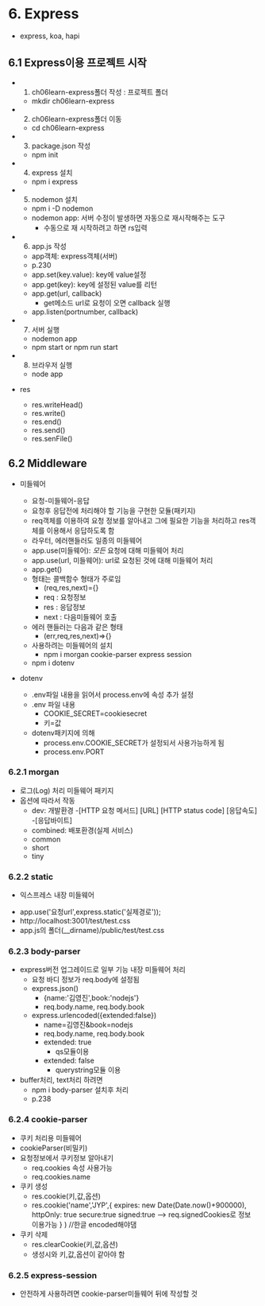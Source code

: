 # 6. Express
* express, koa, hapi

## 6.1 Express이용 프로젝트 시작
* 1. ch06learn-express폴더 작성 : 프로젝트 폴더
  - mkdir ch06learn-express
* 2. ch06learn-express폴더 이동
  - cd ch06learn-express
* 3. package.json 작성
  - npm init

* 4. express 설치 
  - npm i express
* 5. nodemon 설치
  - npm i -D nodemon
  - nodemon app: 서버 수정이 발생하면 자동으로 재시작해주는 도구
    - 수동으로 재 시작하려고 하면 rs입력

* 6. app.js 작성
  - app객체: express객체(서버)
  - p.230
  - app.set(key.value): key에 value설정
  - app.get(key): key에 설정된 value를 리턴
  - app.get(url, callback)
    - get메소드 url로 요청이 오면 callback 실행
  - app.listen(portnumber, callback)

* 7. 서버 실행
  - nodemon app
  - npm start or npm run start

* 8. 브라우저 실행
  - node app

* res
  - res.writeHead()
  - res.write()
  - res.end()
  - res.send()
  - res.senFile()

## 6.2 Middleware
* 미들웨어
  - 요청-미들웨어-응답
  - 요청후 응답전에 처리해야 할 기능을 구현한 모듈(패키지)
  - req객체를 이용하여 요청 정보를 알아내고 그에 필요한 기능을 처리하고
  res객체를 이용해서 응답하도록 함
  - 라우터, 에러핸들러도 일종의 미들웨어
  - app.use(미들웨어): *모든* 요청에 대해 미들웨어 처리
  - app.use(url, 미들웨어): url로 요청된 것에 대해 미들웨어 처리
  - app.get()
  - 형태는 콜백함수 형태가 주로임
    - (req,res,next)={}
    - req : 요청정보
    - res : 응답정보
    - next : 다음미들웨어 호출
  - 에러 핸들러는 다음과 같은 형태
    - (err,req,res,next)=>{}
  - 사용하려는 미들웨어의 설치
    - npm i morgan cookie-parser express session
  - npm i dotenv

* dotenv
  - .env파일 내용을 읽어서 process.env에 속성 추가 설정
  - .env 파일 내용
    - COOKIE_SECRET=cookiesecret
    - 키=값
  - dotenv패키지에 의해
    - process.env.COOKIE_SECRET가 설정되서 사용가능하게 됨
    - process.env.PORT

### 6.2.1 morgan
* 로그(Log) 처리 미들웨어 패키지
* 옵션에 따라서 작동
  - dev: 개발환경
    -[HTTP 요청 메서드] [URL] [HTTP status code] [응답속도] -[응답바이트]
  - combined: 배포환경(실제 서비스)
  - common
  - short
  - tiny

### 6.2.2 static
* 익스프레스 내장 미들웨어 
- app.use('요청url',express.static('실제경로'));
- http://localhost:3001/test/test.css
- app.js의 폴더(__dirname)/public/test/test.css

### 6.2.3 body-parser
* express버전 업그레이드로 일부 기능 내장 미들웨어 처리
  - 요청 바디 정보가 req.body에 설정됨
  - express.json()
    - {name:'김영진',book:'nodejs'}
    - req.body.name, req.body.book
  - express.urlencoded({extended:false})
    - name=김영진&book=nodejs
    - req.body.name, req.body.book
    - extended: true
      - qs모듈이용
    - extended: false
      - querystring모듈 이용
* buffer처리, text처리 하려면 
  - npm i body-parser 설치후 처리
  - p.238

### 6.2.4 cookie-parser
* 쿠키 처리용 미들웨어
* cookieParser(비밀키)
* 요청정보에서 쿠키정보 알아내기
  - req.cookies 속성 사용가능
  - req.cookies.name
* 쿠키 생성
  - res.cookie(키,값,옵션)
  - res.cookie('name','JYP',{
      expires: new Date(Date.now()+900000),
      httpOnly: true
      secure:true
      signed:true --> req.signedCookies로 정보 이용가능
    }
  ) //한글 encoded해야댐
* 쿠키 삭제
  - res.clearCookie(키,값,옵션)
  - 생성시와 키,값,옵션이 같아야 함

### 6.2.5 express-session
* 안전하게 사용하려면 cookie-parser미들웨어 뒤에 작성할 것


















